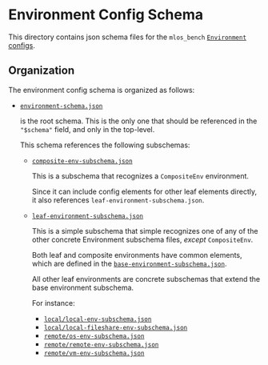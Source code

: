 # Environment Config Schema

This directory contains json schema files for the `mlos_bench` [`Environment`](../../../environments/) [configs](../../environments/).

## Organization

The environment config schema is organized as follows:

- [`environment-schema.json`](./environment-schema.json)

  is the root schema.
  This is the only one that should be referenced in the `"$schema"` field, and only in the top-level.

  This schema references the following subschemas:

  - [`composite-env-subschema.json`](./composite-env-subschema.json)

    This is a subschema that recognizes a `CompositeEnv` environment.

    Since it can include config elements for other leaf elements directly, it also references `leaf-environment-subschema.json`.

  - [`leaf-environment-subschema.json`](./leaf-environment-subschemas.json)

    This is a simple subschema that simple recognizes one of any of the other concrete Environment subschema files, *except* `CompositeEnv`.

    Both leaf and composite environments have common elements, which are defined in the [`base-environment-subschema.json`](./base-environment-subschema.json).

    All other leaf environments are concrete subschemas that extend the base environment subschema.

    For instance:

    - [`local/local-env-subschema.json`](./local/local-env-subschema.json)
    - [`local/local-fileshare-env-subschema.json`](./local/local-fileshare-env-subschema.json)
    - [`remote/os-env-subschema.json`](./remote/os-env-subschema.json)
    - [`remote/remote-env-subschema.json`](./remote/remote-env-subschema.json)
    - [`remote/vm-env-subschema.json`](./remote/vm-env-subschema.json)
